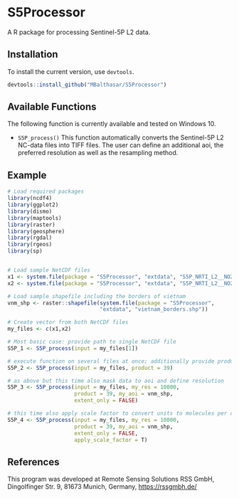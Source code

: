 # S5Processor
A R package for processing Sentinel-5P L2 data.

## Installation
To install the current version, use `devtools`.

```R
devtools::install_github("MBalthasar/S5Processor")
```

## Available Functions
The following function is currently available and tested on Windows 10.

* `S5P_process()` This function automatically converts the Sentinel-5P L2 NC-data files into TIFF files. The user can define an additional aoi, the preferred resolution as well as the resampling method.

## Example

```R
# Load required packages
library(ncdf4)
library(ggplot2)
library(dismo)
library(maptools)
library(raster)
library(geosphere)
library(rgdal)
library(rgeos)
library(sp)


# Load sample NetCDF files
x1 <- system.file(package = "S5Processor", "extdata", "S5P_NRTI_L2__NO2_1.nc")
x2 <- system.file(package = "S5Processor", "extdata", "S5P_NRTI_L2__NO2_2.nc")

# Load sample shapefile including the borders of vietnam
vnm_shp <- raster::shapefile(system.file(package = "S5Processor",
                             "extdata", "vietnam_borders.shp"))

# Create vector from both NetCDF files
my_files <- c(x1,x2)

# Most basic case: provide path to single NetCDF file
S5P_1 <- S5P_process(input = my_files[1])

# execute function on several files at once; additionally provide product number
S5P_2 <- S5P_process(input = my_files, product = 39)

# as above but this time also mask data to aoi and define resolution
S5P_3 <- S5P_process(input = my_files, my_res = 10000,
                     product = 39, my_aoi = vnm_shp,
                     extent_only = FALSE)

# this time also apply scale factor to convert units to molecules per cm2
S5P_4 <- S5P_process(input = my_files, my_res = 10000,
                     product = 39, my_aoi = vnm_shp,
                     extent_only = FALSE,
                     apply_scale_factor = T)
```

## References
This program was developed at Remote Sensing Solutions RSS GmbH, Dingolfinger Str. 9, 81673 Munich, Germany, https://rssgmbh.de/
